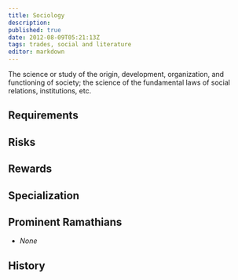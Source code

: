 ```yaml
---
title: Sociology
description:
published: true
date: 2012-08-09T05:21:13Z
tags: trades, social and literature
editor: markdown
---
```


The science or study of the origin, development, organization, and functioning of society; the science of the fundamental laws of social relations, institutions, etc.

## Requirements

## Risks

## Rewards

## Specialization

## Prominent Ramathians

- *None*

## History


